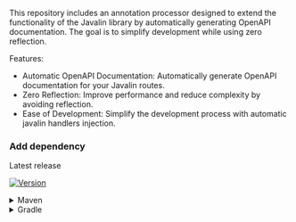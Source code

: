 This repository includes an annotation processor designed to extend the functionality of the Javalin library by automatically generating OpenAPI documentation.
The goal is to simplify development while using zero reflection.

Features:
- Automatic OpenAPI Documentation: Automatically generate OpenAPI documentation for your Javalin routes.
- Zero Reflection: Improve performance and reduce complexity by avoiding reflection.
- Ease of Development: Simplify the development process with automatic javalin handlers injection.

### Add dependency

Latest release

[![Version](https://img.shields.io/github/v/release/qlsolutions/JavalinFly?style=flat-square)](https://github.com/qlsolutions/JavalinFly/releases/latest)

<details>
    <summary>Maven</summary>

Make sure you include the <a href="https://jitpack.io/">repository</a> as well.

- Dependency
   ```xml
    <dependency>
        <groupId>com.github.qlsolutions.JavalinFly</groupId>
        <artifactId>javalinfly-core</artifactId>
        <version>0.1.8rc7</version>
    </dependency>       
   ```

- Annotation processor
   ```xml
    <plugin>
        <groupId>org.apache.maven.plugins</groupId>
        <artifactId>maven-compiler-plugin</artifactId>
        <version>3.8.1</version>
        <configuration>
            <annotationProcessorPaths>
                <annotationProcessorPath>
                    <groupId>com.github.qlsolutions.JavalinFly</groupId>
                    <artifactId>javalinfly-core</artifactId>
                    <version>0.1.8rc7</version>
                </annotationProcessorPath>
            </annotationProcessorPaths>
        </configuration>
    </plugin>
   ```

- <details>
  <summary>Optionally also the kotlin module</summary>

    ```xml
    <dependency>
        <groupId>com.github.qlsolutions.JavalinFly</groupId>
        <artifactId>javalinfly-kotlin</artifactId>
        <version>0.1.8rc7</version>
    </dependency>
    ```

</details>


<details>
    <summary>Gradle</summary>

Make sure you include the <a href="https://jitpack.io/">repository</a> as well.


- Groovy DSL

    - Dependency

    ```groovy
    implementation 'com.github.qlsolutions.JavalinFly:javalinfly-core:0.1.8rc7'
    ```

    - Annotation processor

    ```groovy
    annotationProcessor 'com.github.qlsolutions.JavalinFly:javalinfly-core:0.1.8rc7'
    ```

    - <details>
        <summary>Optionally also the kotlin module</summary>
      
        ```groovy
        implementation 'com.github.qlsolutions.JavalinFly:javalinfly-kotlin:0.1.8rc7'
        ```
      
        </details>



- Kotlin DSL

    - Dependency
    ```groovy
    implementation("com.github.qlsolutions.JavalinFly:javalinfly-core:0.1.8rc7")
    ```

    - Annotation processor
    ```groovy
    annotationProcessor("com.github.qlsolutions.JavalinFly:javalinfly-core:0.1.8rc7")
    ```

    - <details>
        <summary>Optionally also the kotlin module</summary>

        ```groovy
        implementation("com.github.qlsolutions.JavalinFly:javalinfly-kotlin:0.1.8rc7")
        ```

        </details>

    
</details>

